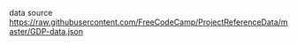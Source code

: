 data source
https://raw.githubusercontent.com/FreeCodeCamp/ProjectReferenceData/master/GDP-data.json
